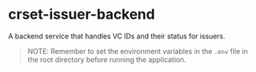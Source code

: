 # crset-issuer-backend
A backend service that handles VC IDs and their status for issuers.

> NOTE: Remember to set the environment variables in the `.env` file in the root directory before running the application.
